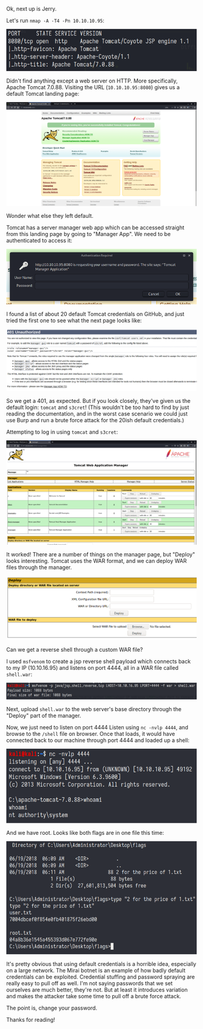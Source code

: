 Ok, next up is Jerry. 

Let's run `nmap -A -T4 -Pn 10.10.10.95`:

<img src="/assets/images/htb-jerry/nmap.png">

Didn't find anything except a web server on HTTP. More specifically, Apache Tomcat 7.0.88. Visiting the URL (`10.10.10.95:8080`) gives us a default Tomcat landing page:

<img src="/assets/images/htb-jerry/landing.png">

Wonder what else they left default. 

Tomcat has a server manager web app which can be accessed straight from this landing page by going to "Manager App". We need to be authenticated to access it:

<img src="/assets/images/htb-jerry/login.png">

I found a list of about 20 default Tomcat credentials on GitHub, and just tried the first one to see what the next page looks like:

<img src="/assets/images/htb-jerry/401.png">

So we get a 401, as expected. But if you look closely, they've given us the default login: `tomcat` and `s3cret`! (This wouldn't be too hard to find by just reading the documentation, and in the worst case scenario we could just use Burp and run a brute force attack for the 20ish default credentials.)

Attempting to log in using `tomcat` and `s3cret`:

<img src="/assets/images/htb-jerry/loggedin.png">

It worked! There are a number of things on the manager page, but "Deploy" looks interesting. Tomcat uses the WAR format, and we can deploy WAR files through the manager. 

<img src="/assets/images/htb-jerry/deploy.png">

Can we get a reverse shell through a custom WAR file?

I used `msfvenom` to create a jsp reverse shell payload which connects back to my IP (10.10.16.95) and listens on port 4444, all in a WAR file called `shell.war`:

<img src="/assets/images/htb-jerry/msfvenom.png">

Next, upload `shell.war` to the web server's base directory through the "Deploy" part of the manager.

Now, we just need to listen on port 4444
Listen using `nc -nvlp 4444`, and browse to the `/shell` file on browser. Once that loads, it would have connected back to our machine through port 4444 and loaded up a shell:

<img src="/assets/images/htb-jerry/root.png">

And we have root. Looks like both flags are in one file this time:

<img src="/assets/images/htb-jerry/flags.png">

It's pretty obvious that using default credentials is a horrible idea, especially on a large network. The Mirai botnet is an example of how badly default credentials can be exploited. Credential stuffing and password spraying are really easy to pull off as well. I'm not saying passwords that we set ourselves are much better, they're not. But at least it introduces variation and makes the attacker take some time to pull off a brute force attack.

The point is, change your password.

Thanks for reading!
